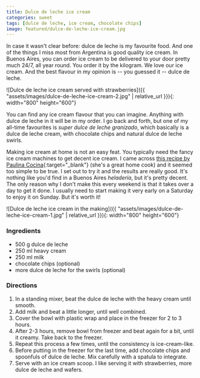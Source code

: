 ```yaml
---
title: Dulce de leche ice cream
categories: sweet
tags: [dulce de leche, ice cream, chocolate chips]
image: featured/dulce-de-leche-ice-cream.jpg
---
```


In case it wasn't clear before: dulce de leche is my favourite food. And one of the things I miss most from Argentina is good quality ice cream. In Buenos Aires, you can order ice cream to be delivered to your door pretty much 24/7, all year round. You order it by the kilogram. We love our ice cream. And the best flavour in my opinion is -- you guessed it -- dulce de leche.

![Dulce de leche ice cream served with strawberries]({{ "assets/images/dulce-de-leche-ice-cream-2.jpg" | relative_url }}){: width="800" height="600"}

You can find any ice cream flavour that you can imagine. Anything with dulce de leche in it will be in my order. I go back and forth, but one of my all-time favourites is _super dulce de leche granizado_, which basically is a dulce de leche cream, with chocolate chips and natural dulce de leche swirls.

Making ice cream at home is not an easy feat. You typically need the fancy ice cream machines to get decent ice cream. I came across [this recipe by Paulina Cocina](https://www.paulinacocina.net/helado-de-dulce-de-leche-casero/8679){:target="_blank"} (she's a great home cook) and it seemed too simple to be true. I set out to try it and the results are really good. It's nothing like you'd find in a Buenos Aires _heladería_, but it's pretty decent. The only reason why I don't make this every weekend is that it takes over a day to get it done. I usually need to start making it very early on a Saturday to enjoy it on Sunday. But it's worth it!

![Dulce de leche ice cream in the making]({{ "assets/images/dulce-de-leche-ice-cream-1.jpg" | relative_url }}){: width="800" height="600"}

### Ingredients
* 500 g dulce de leche
* 250 ml heavy cream
* 250 ml milk
* chocolate chips (optional)
* more dulce de leche for the swirls (optional)

### Directions
1. In a standing mixer, beat the dulce de leche with the heavy cream until smooth.
1. Add milk and beat a little longer, until well combined.
1. Cover the bowl with plastic wrap and place in the freezer for 2 to 3 hours.
1. After 2-3 hours, remove bowl from freezer and beat again for a bit, until it creamy. Take back to the freezer.
1. Repeat this process a few times, until the consistency is ice-cream-like.
1. Before putting in the freezer for the last time, add chocolate chips and spoonfuls of dulce de leche. Mix carefully with a spatula to integrate.
1. Serve with an ice cream scoop. I like serving it with strawberries, more dulce de leche and wafers.
